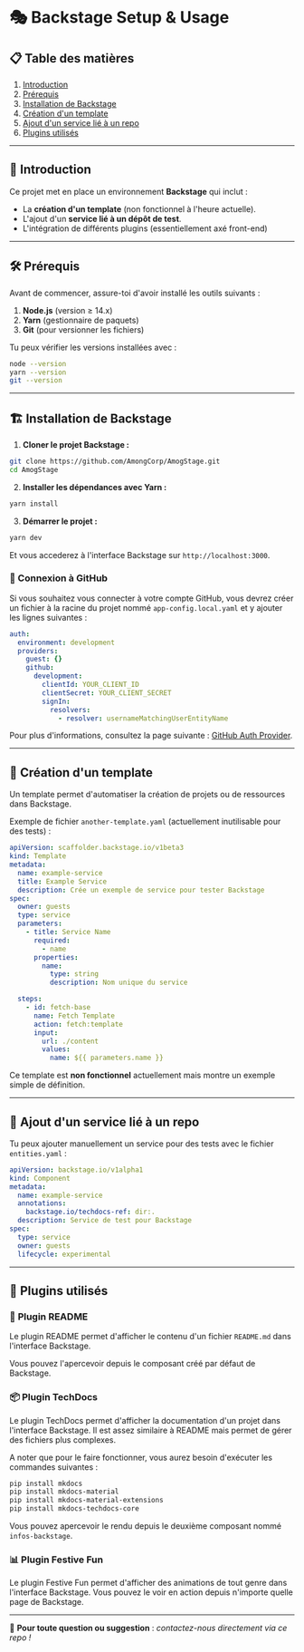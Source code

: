 # 🎭 **Backstage Setup & Usage**

## 📋 **Table des matières**
1. [Introduction](#introduction)
2. [Prérequis](#prérequis)
3. [Installation de Backstage](#installation-de-backstage)
4. [Création d'un template](#création-dun-template)
5. [Ajout d'un service lié à un repo](#ajout-dun-service-lié-à-un-repo)
6. [Plugins utilisés](#plugins-utilisés)

---

## 🚀 **Introduction**

Ce projet met en place un environnement **Backstage** qui inclut :
- La **création d'un template** (non fonctionnel à l'heure actuelle).
- L'ajout d'un **service lié à un dépôt de test**.
- L'intégration de différents plugins (essentiellement axé front-end) 

---

## 🛠️ **Prérequis**

Avant de commencer, assure-toi d'avoir installé les outils suivants :

1. **Node.js** (version ≥ 14.x)
2. **Yarn** (gestionnaire de paquets)
3. **Git** (pour versionner les fichiers)

Tu peux vérifier les versions installées avec :
```bash
node --version
yarn --version
git --version
```
---

## 🏗️ **Installation de Backstage**

1. **Cloner le projet Backstage :**

```bash
git clone https://github.com/AmongCorp/AmogStage.git
cd AmogStage
```

2. **Installer les dépendances avec Yarn :**

```bash
yarn install
```

3. **Démarrer le projet :**

```bash
yarn dev
```

Et vous accederez à l'interface Backstage sur `http://localhost:3000`.

### 📁 Connexion à GitHub

Si vous souhaitez vous connecter à votre compte GitHub, vous devrez créer un fichier à la racine du projet nommé `app-config.local.yaml` et y ajouter les lignes suivantes :

```yaml
auth:
  environment: development
  providers:
    guest: {}
    github:
      development:
        clientId: YOUR_CLIENT_ID
        clientSecret: YOUR_CLIENT_SECRET
        signIn:
          resolvers:
            - resolver: usernameMatchingUserEntityName
```

Pour plus d'informations, consultez la page suivante : [GitHub Auth Provider](https://backstage.io/docs/getting-started/config/authentication).

---

## 📁 **Création d'un template**

Un template permet d'automatiser la création de projets ou de ressources dans Backstage.

Exemple de fichier ``another-template.yaml`` (actuellement inutilisable pour des tests) :

```yaml
apiVersion: scaffolder.backstage.io/v1beta3
kind: Template
metadata:
  name: example-service
  title: Example Service
  description: Crée un exemple de service pour tester Backstage
spec:
  owner: guests
  type: service
  parameters:
    - title: Service Name
      required:
        - name
      properties:
        name:
          type: string
          description: Nom unique du service

  steps:
    - id: fetch-base
      name: Fetch Template
      action: fetch:template
      input:
        url: ./content
        values:
          name: ${{ parameters.name }}
```

Ce template est **non fonctionnel** actuellement mais montre un exemple simple de définition.

---

## 📂 **Ajout d'un service lié à un repo**

Tu peux ajouter manuellement un service pour des tests avec le fichier ``entities.yaml`` :

```yaml
apiVersion: backstage.io/v1alpha1
kind: Component
metadata:
  name: example-service
  annotations:
    backstage.io/techdocs-ref: dir:.
  description: Service de test pour Backstage
spec:
  type: service
  owner: guests
  lifecycle: experimental
```

---

## 📖 **Plugins utilisés**

### 📜 **Plugin README**

Le plugin README permet d'afficher le contenu d'un fichier `README.md` dans l'interface Backstage.

Vous pouvez l'apercevoir depuis le composant créé par défaut de Backstage.

### 📦 **Plugin TechDocs**

Le plugin TechDocs permet d'afficher la documentation d'un projet dans l'interface Backstage.
Il est assez similaire à README mais permet de gérer des fichiers plus complexes.

A noter que pour le faire fonctionner, vous aurez besoin d'exécuter les commandes suivantes :

```bash
pip install mkdocs
pip install mkdocs-material
pip install mkdocs-material-extensions
pip install mkdocs-techdocs-core
```

Vous pouvez apercevoir le rendu depuis le deuxième composant nommé `infos-backstage`.

### 📊 **Plugin Festive Fun**

Le plugin Festive Fun permet d'afficher des animations de tout genre dans l'interface Backstage.
Vous pouvez le voir en action depuis n'importe quelle page de Backstage.

--- 

📧 **Pour toute question ou suggestion** : *contactez-nous directement via ce repo !*